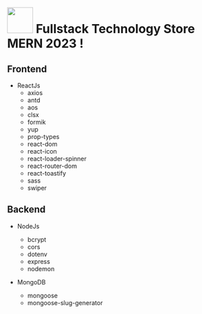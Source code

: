 # <img src="https://cdn-icons-png.flaticon.com/512/1183/1183672.png" width="60" height="60" > Fullstack Technology Store MERN 2023 ! <br>
## Frontend
* ReactJs
    * axios
    * antd
    * aos
    * clsx
    * formik
    * yup
    * prop-types
    * react-dom
    * react-icon
    * react-loader-spinner
    * react-router-dom
    * react-toastify
    * sass
    * swiper

## Backend

* NodeJs
    * bcrypt
    * cors
    * dotenv
    * express
    * nodemon

* MongoDB
    * mongoose
    * mongoose-slug-generator


